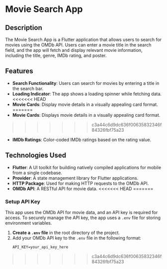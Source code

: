 # Movie Search App

## Description

The Movie Search App is a Flutter application that allows users to search for movies using the OMDb API. Users can enter a movie title in the search field, and the app will fetch and display relevant movie information, including the title, genre, IMDb rating, and poster.

## Features

- **Search Functionality**: Users can search for movies by entering a title in the search bar.
- **Loading Indicator**: The app shows a loading spinner while fetching data.
<<<<<<< HEAD
- **Movie Cards**: Display movie details in a visually appealing card format.
=======
- **Movie Cards**: Displays movie details in a visually appealing card format.
>>>>>>> c3a44c6d9dc636f00635832346f84326fbf75a23
- **IMDb Ratings**: Color-coded IMDb ratings based on the rating value.

## Technologies Used

- **Flutter**: A UI toolkit for building natively compiled applications for mobile from a single codebase.
- **Provider**: A state management library for Flutter applications.
- **HTTP Package**: Used for making HTTP requests to the OMDb API.
- **OMDb API**: A RESTful API for movie data.
<<<<<<< HEAD
=======

### Setup API Key

This app uses the OMDb API for movie data, and an API key is required for access. To securely manage the API key, the app uses a `.env` file for storing environment variables.

1. **Create a `.env` file** in the root directory of the project.
2. Add your OMDb API key to the `.env` file in the following format:
   ```plaintext
   API_KEY=your_api_key_here
>>>>>>> c3a44c6d9dc636f00635832346f84326fbf75a23
